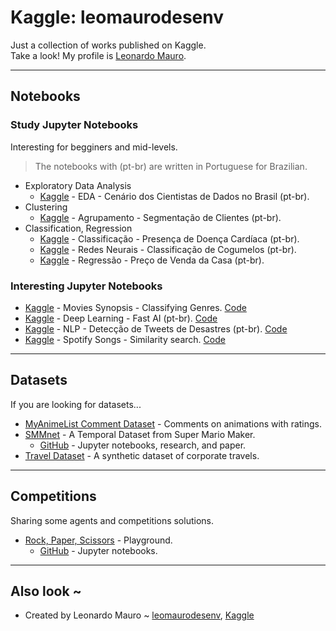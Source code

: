 # Kaggle: leomaurodesenv

Just a collection of works published on Kaggle.   
Take a look! My profile is [Leonardo Mauro](https://www.kaggle.com/leomauro).  

---
## Notebooks
### Study Jupyter Notebooks

Interesting for begginers and mid-levels.

> The notebooks with (pt-br) are written in Portuguese for Brazilian.   

* Exploratory Data Analysis
   - [Kaggle](https://www.kaggle.com/leomauro/eda-cen-rio-dos-cientistas-de-dados-no-brasil) - EDA - Cenário dos Cientistas de Dados no Brasil (pt-br).
* Clustering
   - [Kaggle](https://www.kaggle.com/leomauro/agrupamento-segmenta-o-de-clientes) - Agrupamento - Segmentação de Clientes (pt-br).
* Classification, Regression
   - [Kaggle](https://www.kaggle.com/leomauro/classifica-o-presen-a-de-doen-a-card-aca) - Classificação - Presença de Doença Cardíaca (pt-br).
   - [Kaggle](https://www.kaggle.com/leomauro/redes-neurais-classifica-o-de-cogumelos) - Redes Neurais - Classificação de Cogumelos (pt-br).
   - [Kaggle](https://www.kaggle.com/leomauro/regress-o-pre-o-de-venda-da-casa) - Regressão - Preço de Venda da Casa (pt-br).

### Interesting Jupyter Notebooks

- [Kaggle](https://www.kaggle.com/leomauro/movies-classifying-genres-from-the-synopsis) - Movies Synopsis - Classifying Genres. [Code](jupyter/movies-classifying-genres-from-the-synopsis.ipynb)
- [Kaggle](https://www.kaggle.com/leomauro/deep-learning-fast-ai-pt-br) - Deep Learning - Fast AI (pt-br). [Code](jupyter/deep-learning-fast-ai-pt-br.ipynb)
- [Kaggle](https://www.kaggle.com/leomauro/nlp-detec-o-de-tweets-de-desastres) - NLP - Detecção de Tweets de Desastres (pt-br). [Code](jupyter/nlp-detecao-de-tweets-de-desastres.ipynb)
- [Kaggle](https://www.kaggle.com/leomauro/spotify-songs-similarity-search) - Spotify Songs - Similarity search. [Code](jupyter/spotify-songs-similarity-search.ipynb)

---
## Datasets

If you are looking for datasets...

- [MyAnimeList Comment Dataset](https://www.kaggle.com/natlee/myanimelist-comment-dataset) - Comments on animations with ratings.
- [SMMnet](https://www.kaggle.com/leomauro/smmnet) - A Temporal Dataset from Super Mario Maker.
    - [GitHub](https://github.com/leomaurodesenv/smmnet) - Jupyter notebooks, research, and paper.
- [Travel Dataset](https://www.kaggle.com/leomauro/argodatathon2019) - A synthetic dataset of corporate travels.

---
## Competitions

Sharing some agents and competitions solutions.

- [Rock, Paper, Scissors](https://www.kaggle.com/c/rock-paper-scissors) - Playground.
    - [GitHub](https://github.com/leomaurodesenv/rock-paper-scissors-kaggle) - Jupyter notebooks.

---
## Also look ~

- Created by Leonardo Mauro ~ [leomaurodesenv](https://github.com/leomaurodesenv/), [Kaggle](https://www.kaggle.com/leomauro)
